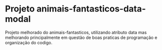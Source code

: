 # Projeto animais-fantasticos-data-modal
Projeto melhorado do animais-fantasticos, utilizando atributo data mas melhorando principalmente em questão de boas praticas de programação e organização do codigo.
